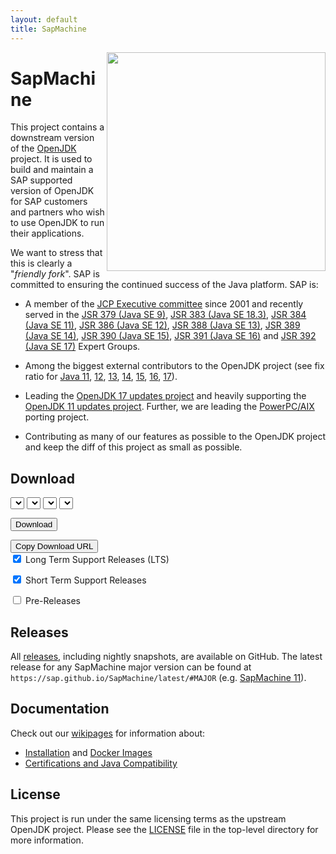 ```yaml
---
layout: default
title: SapMachine
---
```


<img align="right" width="350" src="assets/images/logo_circular.svg">

# SapMachine
This project contains a downstream version of the [OpenJDK](http://openjdk.java.net/) project. It is used to build and maintain a SAP supported version of OpenJDK for SAP customers and partners who wish to use OpenJDK to run their applications.

We want to stress that this is clearly a "*friendly fork*". SAP is committed to ensuring the continued success of the Java platform. SAP is: 

* A member of the [JCP Executive committee](https://jcp.org/en/participation/committee) since 2001 and recently served in the [JSR 379 (Java SE 9)](https://www.jcp.org/en/jsr/detail?id=379), [JSR 383 (Java SE 18.3)](https://www.jcp.org/en/jsr/detail?id=383), [JSR 384 (Java SE 11)](https://www.jcp.org/en/jsr/detail?id=384), [JSR 386 (Java SE 12)](https://www.jcp.org/en/jsr/detail?id=386), [JSR 388 (Java SE 13)](https://www.jcp.org/en/jsr/detail?id=388), [JSR 389 (Java SE 14)](https://www.jcp.org/en/jsr/detail?id=389), [JSR 390 (Java SE 15)](https://www.jcp.org/en/jsr/detail?id=390), [JSR 391 (Java SE 16)](https://www.jcp.org/en/jsr/detail?id=391) and [JSR 392 (Java SE 17)](https://www.jcp.org/en/jsr/detail?id=392) Expert Groups.

* Among the biggest external contributors to the OpenJDK project (see fix ratio for [Java 11](https://blogs.oracle.com/java-platform-group/building-jdk-11-together), [12](https://blogs.oracle.com/java-platform-group/the-arrival-of-java-12), [13](https://blogs.oracle.com/java-platform-group/the-arrival-of-java-13), [14](https://blogs.oracle.com/java-platform-group/the-arrival-of-java-14), [15](https://blogs.oracle.com/java-platform-group/the-arrival-of-java-15), [16](https://inside.java/2021/03/16/the-arrival-of-java16/), [17](https://inside.java/2021/09/14/the-arrival-of-java17/)).

* Leading the [OpenJDK 17 updates project](https://wiki.openjdk.java.net/display/JDKUpdates/JDK+17u) and heavily supporting the [OpenJDK 11 updates project](https://wiki.openjdk.java.net/display/JDKUpdates/JDK11u). Further, we are leading the [PowerPC/AIX](http://openjdk.java.net/projects/ppc-aix-port/) porting project.

* Contributing as many of our features as possible to the OpenJDK project and keep the diff of this project as small as possible.

## Download

<select id="sapmachine_major_select" class="download_select">
</select>

<select id="sapmachine_imagetype_select" class="download_select">
</select>

<select id="sapmachine_os_select" class="download_select">
</select>

<select id="sapmachine_version_select" class="download_select">
</select>

<button id="sapmachine_download_button" type="button" class="download_button">Download</button>

<div class="download_label_section">
  <div id="download_label" class="download_label"></div>
  <button id="sapmachine_copy_button" type="button" class="download_button">Copy Download URL</button>
</div>

<div class="download_filter">
  <input type="checkbox" id="sapmachine_lts_checkbox" name="lts"
         checked>
  <label for="lts">Long Term Support Releases (LTS)</label>

  <input type="checkbox" id="sapmachine_nonlts_checkbox" name="nonlts"
         checked>
  <label for="nonlts">Short Term Support Releases</label>

  <input type="checkbox" id="sapmachine_ea_checkbox" name="ea">
  <label for="ea">Pre-Releases</label>
</div>

## Releases

All [releases](https://github.com/SAP/SapMachine/releases), including nightly snapshots, are available on GitHub.
The latest release for any SapMachine major version can be found at `https://sap.github.io/SapMachine/latest/#MAJOR` (e.g. [SapMachine 11](latest/11)).

## Documentation
Check out our [wikipages](https://github.com/SAP/SapMachine/wiki) for information about:
* [Installation](https://github.com/SAP/SapMachine/wiki/Installation) and [Docker Images](https://github.com/SAP/SapMachine/wiki/Docker-Images)
* [Certifications and Java Compatibility](https://github.com/SAP/SapMachine/wiki/Certification-and-Java-Compatibility)

## License
This project is run under the same licensing terms as the upstream OpenJDK project. Please see the [LICENSE](https://github.com/SAP/SapMachine/blob/sapmachine/LICENSE) file in the top-level directory for more information.
